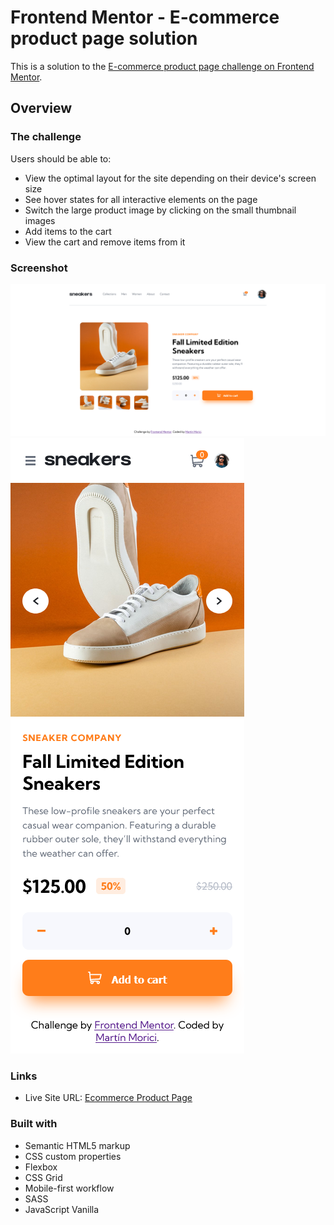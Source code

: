 # Frontend Mentor - E-commerce product page solution

This is a solution to the [E-commerce product page challenge on Frontend Mentor](https://www.frontendmentor.io/challenges/ecommerce-product-page-UPsZ9MJp6).

## Overview

### The challenge

Users should be able to:

-  View the optimal layout for the site depending on their device's screen size
-  See hover states for all interactive elements on the page
-  Switch the large product image by clicking on the small thumbnail images
-  Add items to the cart
-  View the cart and remove items from it

### Screenshot

![](./resultDesktop.png)
![](./resultMobile.png)


### Links

-  Live Site URL: [Ecommerce Product Page](https://ecommerce-product-page-coral.vercel.app/)

### Built with

-  Semantic HTML5 markup
-  CSS custom properties
-  Flexbox
-  CSS Grid
-  Mobile-first workflow
-  SASS
-  JavaScript Vanilla
